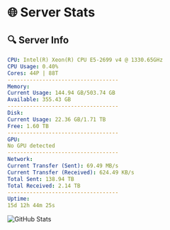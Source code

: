 # 🌐 Server Stats
## 🔍 Server Info
```yaml
CPU: Intel(R) Xeon(R) CPU E5-2699 v4 @ 1330.65GHz
CPU Usage: 0.40%
Cores: 44P | 88T
-----------------------------------
Memory:
Current Usage: 144.94 GB/503.74 GB
Available: 355.43 GB
-----------------------------------
Disk:
Current Usage: 22.36 GB/1.71 TB
Free: 1.60 TB
-----------------------------------
GPU:
No GPU detected
-----------------------------------
Network:
Current Transfer (Sent): 69.49 MB/s
Current Transfer (Received): 624.49 KB/s
Total Sent: 138.94 TB
Total Received: 2.14 TB
-----------------------------------
Uptime:
15d 12h 44m 25s
```
![GitHub Stats](https://img.shields.io/badge/Updated-2025-02-23_11:27:43-blue)